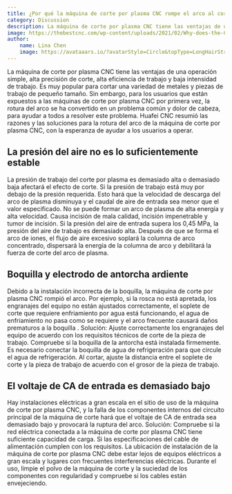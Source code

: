 ```yaml
---
title: ¿Por qué la máquina de corte por plasma CNC rompe el arco al cortar?
category: Discussion
description: La máquina de corte por plasma CNC tiene las ventajas de una operación simple, alta precisión de corte, alta eficiencia de trabajo y baja intensidad de trabajo. Es muy popular para cortar una variedad de metales y piezas de trabajo de pequeño tamaño. Sin embargo, para los usuarios que están expuestos a las máquinas de corte por plasma CNC por primera vez, la rotura del arco se ha convertido en un problema común y dolor de cabeza, para ayudar a todos a resolver este problema. Huafei CNC resumió las razones y las soluciones para la rotura del arco de la máquina de corte por plasma CNC, con la esperanza de ayudar a los usuarios a operar.
image: https://thebestcnc.com/wp-content/uploads/2021/02/Why-does-the-CNC-plasma-cutting-machine-break-the-arc-when-cutting.jpg
author: 
    name: Lina Chen
    image: https://avataaars.io/?avatarStyle=Circle&topType=LongHairStraight&accessoriesType=Blank&hairColor=BrownDark&facialHairType=Blank&clotheType=BlazerShirt&eyeType=Default&eyebrowType=Default&mouthType=Default&skinColor=Light
---
```


La máquina de corte por plasma CNC tiene las ventajas de una operación simple, alta precisión de corte, alta eficiencia de trabajo y baja intensidad de trabajo. Es muy popular para cortar una variedad de metales y piezas de trabajo de pequeño tamaño. Sin embargo, para los usuarios que están expuestos a las máquinas de corte por plasma CNC por primera vez, la rotura del arco se ha convertido en un problema común y dolor de cabeza, para ayudar a todos a resolver este problema. Huafei CNC resumió las razones y las soluciones para la rotura del arco de la máquina de corte por plasma CNC, con la esperanza de ayudar a los usuarios a operar.

## La presión del aire no es lo suficientemente estable

La presión de trabajo del corte por plasma es demasiado alta o demasiado baja afectará el efecto de corte. Si la presión de trabajo está muy por debajo de la presión requerida. Esto hará que la velocidad de descarga del arco de plasma disminuya y el caudal de aire de entrada sea menor que el valor especificado. No se puede formar un arco de plasma de alta energía y alta velocidad. Causa incisión de mala calidad, incisión impenetrable y tumor de incisión. Si la presión del aire de entrada supera los 0,45 MPa, la presión del aire de trabajo es demasiado alta. Después de que se forma el arco de iones, el flujo de aire excesivo soplará la columna de arco concentrado, dispersará la energía de la columna de arco y debilitará la fuerza de corte del arco de plasma.

## Boquilla y electrodo de antorcha ardiente

Debido a la instalación incorrecta de la boquilla, la máquina de corte por plasma CNC rompió el arco. Por ejemplo, si la rosca no está apretada, los engranajes del equipo no están ajustados correctamente, el soplete de corte que requiere enfriamiento por agua está funcionando, el agua de enfriamiento no pasa como se requiere y el arco frecuente causará daños prematuros a la boquilla .
Solución: Ajuste correctamente los engranajes del equipo de acuerdo con los requisitos técnicos de corte de la pieza de trabajo. Compruebe si la boquilla de la antorcha está instalada firmemente. Es necesario conectar la boquilla de agua de refrigeración para que circule el agua de refrigeración. Al cortar, ajuste la distancia entre el soplete de corte y la pieza de trabajo de acuerdo con el grosor de la pieza de trabajo.

## El voltaje de CA de entrada es demasiado bajo

Hay instalaciones eléctricas a gran escala en el sitio de uso de la máquina de corte por plasma CNC, y la falla de los componentes internos del circuito principal de la máquina de corte hará que el voltaje de CA de entrada sea demasiado bajo y provocará la ruptura del arco.
Solución: Compruebe si la red eléctrica conectada a la máquina de corte por plasma CNC tiene suficiente capacidad de carga. Si las especificaciones del cable de alimentación cumplen con los requisitos. La ubicación de instalación de la máquina de corte por plasma CNC debe estar lejos de equipos eléctricos a gran escala y lugares con frecuentes interferencias eléctricas. Durante el uso, limpie el polvo de la máquina de corte y la suciedad de los componentes con regularidad y compruebe si los cables están envejeciendo.